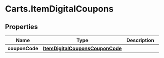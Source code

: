 # Carts.ItemDigitalCoupons

## Properties
Name | Type | Description | Notes
------------ | ------------- | ------------- | -------------
**couponCode** | [**ItemDigitalCouponsCouponCode**](ItemDigitalCouponsCouponCode.md) |  | 
